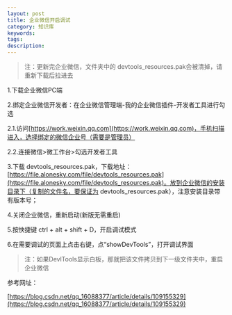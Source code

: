 ```yaml
---
layout: post
title: 企业微信开启调试
category: 知识库
keywords: 
tags: 
description: 
---
```


> 注：更新完企业微信，文件夹中的 devtools_resources.pak会被清掉，请重新下载后拉进去

1.下载企业微信PC端

2.绑定企业微信开发者：在企业微信管理端-我的企业微信插件-开发者工具进行勾选

2.1.访问[https://work.weixin.qq.com](https://work.weixin.qq.com)，手机扫描进入，选择绑定的微信企业号（需要是管理员）

2.2.连接微信>微工作台>勾选开发者工具

3.下载 devtools_resources.pak，下载地址：[https://file.alonesky.com/file/devtools_resources.pak](https://file.alonesky.com/file/devtools_resources.pak)。放到企业微信的安装目录下（复制的文件名，要保证为 devtools_resources.pak），注意安装目录带有版本号；

4.关闭企业微信，重新启动(新版无需重启)

5.按快捷键 ctrl + alt + shift + D，开启调试模式

6.在需要调试的页面上点击右键，点“showDevTools”，打开调试界面

> 注：如果DevlTools显示白板，那就把该文件拷贝到下一级文件夹中，重启企业微信

参考网址：

[https://blog.csdn.net/qq_16088377/article/details/109155329](https://blog.csdn.net/qq_16088377/article/details/109155329)